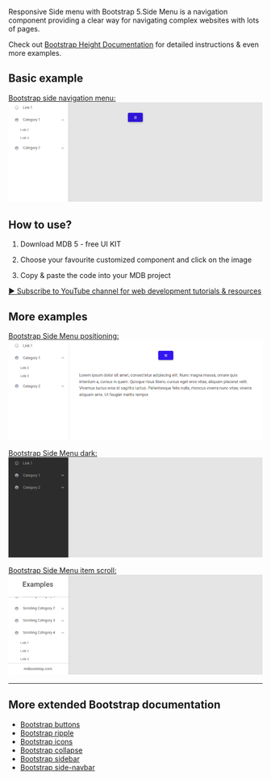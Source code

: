 Responsive Side menu with Bootstrap 5.Side Menu is a navigation component providing a clear way for navigating complex websites with lots of pages.

Check out [Bootstrap Height Documentation](https://mdbootstrap.com/docs/standard/extended/height/) for detailed instructions & even more examples.

## Basic example

[Bootstrap side navigation menu:
![Bootstrap 5 side navigation menu](/assets/basic.png)](https://mdbootstrap.com/docs/standard/extended/side-menu/#section-basic-example)

## How to use?

1. Download MDB 5 - free UI KIT

2. Choose your favourite customized component and click on the image

3. Copy & paste the code into your MDB project

[▶️ Subscribe to YouTube channel for web development tutorials & resources](https://www.youtube.com/MDBootstrap?sub_confirmation=1)

## More examples

[Bootstrap Side Menu positioning:
![Bootstrap 5 Side Menu](/assets/positioning.png)](https://mdbootstrap.com/docs/standard/extended/side-menu/#section-positioning)

[Bootstrap Side Menu dark:
![Bootstrap 5 Side Menu](/assets/dark.png)](https://mdbootstrap.com/docs/standard/extended/side-menu/#section-side-menu-dark)

[Bootstrap Side Menu item scroll:
![Bootstrap 5 Side Menu](/assets/scroll.png)](https://mdbootstrap.com/docs/standard/extended/side-menu/#section-menu-item-scroll)

___

## More extended Bootstrap documentation

<ul>
<li><a href="https://mdbootstrap.com/docs/standard/components/buttons/">Bootstrap buttons</a></li>
<li><a href="https://mdbootstrap.com/docs/standard/methods/ripple/">Bootstrap ripple</a></li>
<li><a href="https://mdbootstrap.com/docs/standard/content-styles/icons/">Bootstrap icons</a></li>
<li><a href="https://mdbootstrap.com/docs/standard/components/collapse/">Bootstrap collapse</a></li>
<li><a href="https://mdbootstrap.com/docs/standard/extended/sidebar/">Bootstrap sidebar</a></li>
<li><a href="https://mdbootstrap.com/docs/standard/extended/side-navbar/">Bootstrap side-navbar</a></li>
</ul>